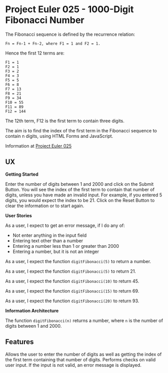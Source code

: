 # Project Euler 025 - 1000-Digit Fibonacci Number

The Fibonacci sequence is defined by the recurrence relation:

    Fn = Fn-1 + Fn-2, where F1 = 1 and F2 = 1.

Hence the first 12 terms are:

    F1 = 1
    F2 = 1
    F3 = 2
    F4 = 3
    F5 = 5
    F6 = 8
    F7 = 13
    F8 = 21
    F9 = 34
    F10 = 55
    F11 = 89
    F12 = 144

The 12th term, F12 is the first term to contain three digits.

The aim is to find the index of the first term in the Fibonacci sequence to contain n digits, using HTML Forms and JavaScript.

Information at [Project Euler 025](https://projecteuler.net/problem=25)

## UX

**Getting Started**

Enter the number of digits between 1 and 2000 and click on the Submit Button.  You will see the index of the first term to contain that number of digits, unless you have made an invalid input.  For example, if you entered 5 digits, you would expect the index to be 21.  Click on the Reset Button to clear the information or to start again.

**User Stories**

As a user, I expect to get an error message, if I do any of:

- Not enter anything in the input field
- Entering text other than a number
- Entering a number less than 1 or greater than 2000
- Entering a number, but it is not an integer

As a user, I expect the function `digitFibonacci(5)` to return a number.

As a user, I expect the function `digitFibonacci(5)` to return 21.

As a user, I expect the function `digitFibonacci(10)` to return 45.

As a user, I expect the function `digitFibonacci(15)` to return 69.

As a user, I expect the function `digitFibonacci(20)` to return 93.

**Information Architecture**

The function `digitFibonacci(n)` returns a number, where `n` is the number of digits between 1 and 2000.

## Features

Allows the user to enter the number of digits as well as getting the index of the first term containing that number of digits.  Performs checks on valid user input.  If the input is not valid, an error message is displayed.